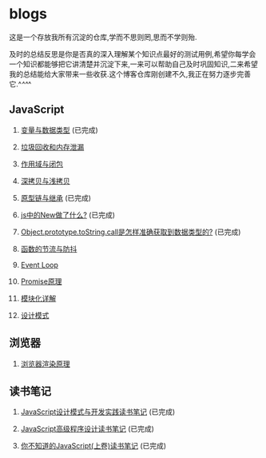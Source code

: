 # blogs
这是一个存放我所有沉淀的仓库,学而不思则罔,思而不学则殆.

及时的总结反思是你是否真的深入理解某个知识点最好的测试用例,希望你每学会一个知识都能够把它讲清楚并沉淀下来,一来可以帮助自己及时巩固知识,二来希望我的总结能给大家带来一些收获.这个博客仓库刚创建不久,我正在努力逐步完善它.^_^^_^

## JavaScript

1. [变量与数据类型](https://github.com/muzishuiji/blogs/blob/master/JavaScript/variable.md) (已完成)

2. [垃圾回收和内存泄漏]()

3. [作用域与闭包]()

5. [深拷贝与浅拷贝]()

6. [原型链与继承](https://github.com/muzishuiji/blogs/blob/master/JavaScript/prototype.md) (已完成)

7. [js中的New做了什么?](https://github.com/muzishuiji/blogs/blob/master/JavaScript/new.md) (已完成)

8. [Object.prototype.toString.call是怎样准确获取到数据类型的?](https://github.com/muzishuiji/blogs/blob/master/JavaScript/Object.prototype.toString.call.md) (已完成)

9. [函数的节流与防抖]()

10. [Event Loop]()

11. [Promise原理]()

12. [模块化详解]()

13. [设计模式]()


## 浏览器

1. [浏览器渲染原理]()


## 读书笔记

1. [JavaScript设计模式与开发实践读书笔记](https://github.com/muzishuiji/blogs/tree/master/reading-notes/javaScript-advanced-programming) (已完成)

2. [JavaScript高级程序设计读书笔记](https://github.com/muzishuiji/blogs/tree/master/reading-notes/javaScript-design-patterns-and-development-practice) (已完成)

3. [你不知道的JavaScript(上卷)读书笔记](https://github.com/muzishuiji/blogs/tree/master/reading-notes/javaScript-you-don't-know) (已完成)

